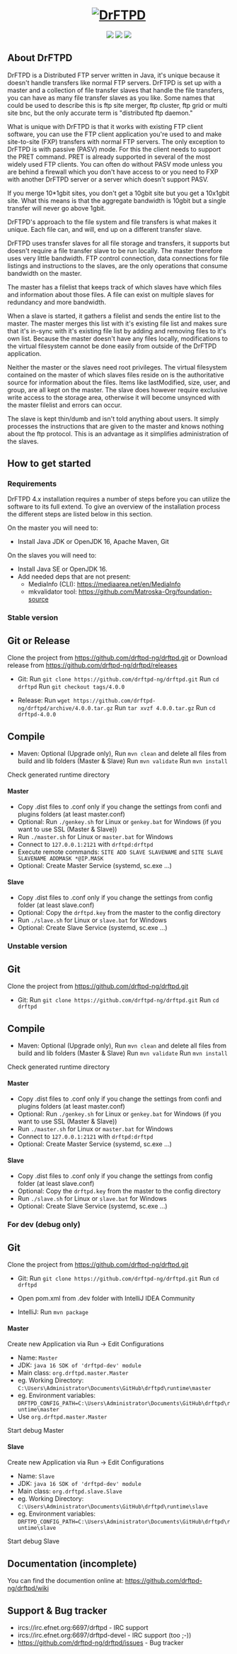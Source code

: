 <h1 align="center">
  <a href="http://drftpd.org/"><img src="http://drftpd.org/images/Drftpd-logo-4-resize.jpg" alt="DrFTPD"></a>
</h1>
<p align="center">
  <a href="https://circleci.com/gh/drftpd-ng" alt="Build"><img src="https://circleci.com/gh/drftpd-ng/drftpd/tree/master.svg?style=shield" /></a>
  <a href="http://drftpd.org/" alt="Website"><img src="https://img.shields.io/badge/website-drftpd.org-blue.svg" /></a>
  <a href="https://github.com/drftpd-ng/drftpd/wiki/Documentation" alt="Documentation"><img src="https://img.shields.io/badge/Documentation-RTFM-orange.svg" /></a>
</p>

## About DrFTPD
DrFTPD is a Distributed FTP server written in Java, it's unique because it doesn't handle transfers like normal FTP servers.
DrFTPD is set up with a master and a collection of file transfer slaves that handle the file transfers, you can have as many file transfer slaves as you like.
Some names that could be used to describe this is ftp site merger, ftp cluster, ftp grid or multi site bnc, but the only accurate term is "distributed ftp daemon."

What is unique with DrFTPD is that it works with existing FTP client software, you can use the FTP client application you're used to and make site-to-site (FXP) transfers with normal FTP servers.
The only exception to DrFTPD is with passive (PASV) mode. For this the client needs to support the PRET command. PRET is already supported in several of the most widely used FTP clients.
You can often do without PASV mode unless you are behind a firewall which you don't have access to or you need to FXP with another DrFTPD server or a server which doesn't support PASV.

If you merge 10*1gbit sites, you don't get a 10gbit site but you get a 10x1gbit site. What this means is that the aggregate bandwidth is 10gbit but a single transfer will never go above 1gbit.

DrFTPD's approach to the file system and file transfers is what makes it unique. Each file can, and will, end up on a different transfer slave.

DrFTPD uses transfer slaves for all file storage and transfers, it supports but doesn't require a file transfer slave to be run locally.
The master therefore uses very little bandwidth. FTP control connection, data connections for file listings and instructions to the slaves, are the only operations that consume bandwidth on the master.

The master has a filelist that keeps track of which slaves have which files and information about those files. A file can exist on multiple slaves for redundancy and more bandwidth.

When a slave is started, it gathers a filelist and sends the entire list to the master.
The master merges this list with it's existing file list and makes sure that it's in-sync with it's existing file list by adding and removing files to it's own list.
Because the master doesn't have any files locally, modifications to the virtual filesystem cannot be done easily from outside of the DrFTPD application.

Neither the master or the slaves need root privileges. The virtual filesystem contained on the master of which slaves files reside on is the authoritative source for information about the files.
Items like lastModified, size, user, and group, are all kept on the master.
The slave does however require exclusive write access to the storage area, otherwise it will become unsynced with the master filelist and errors can occur.

The slave is kept thin/dumb and isn't told anything about users. It simply processes the instructions that are given to the master and knows nothing about the ftp protocol.
This is an advantage as it simplifies administration of the slaves.

## How to get started

### Requirements
DrFTPD 4.x installation requires a number of steps before you can utilize the software to its full extend.
To give an overview of the installation process the different steps are listed below in this section.

On the master you will need to:
- Install Java JDK or OpenJDK 16, Apache Maven, Git

On the slaves you will need to:
- Install Java SE or OpenJDK 16.
- Add needed deps that are not present:
  - MediaInfo (CLI): https://mediaarea.net/en/MediaInfo
  - mkvalidator tool: https://github.com/Matroska-Org/foundation-source

### Stable version
## Git or Release
Clone the project from https://github.com/drftpd-ng/drftpd.git or Download release from https://github.com/drftpd-ng/drftpd/releases

- Git:
Run `git clone https://github.com/drftpd-ng/drftpd.git`
Run `cd drftpd`
Run `git checkout tags/4.0.0`

- Release:
Run `wget https://github.com/drftpd-ng/drftpd/archive/4.0.0.tar.gz`
Run `tar xvzf 4.0.0.tar.gz`
Run `cd drftpd-4.0.0`

## Compile

- Maven:
Optional (Upgrade only), Run `mvn clean` and delete all files from build and lib folders (Master & Slave)
Run `mvn validate`
Run `mvn install`

Check generated runtime directory

#### Master
- Copy .dist files to .conf only if you change the settings from confi and plugins folders (at least master.conf)
- Optional: Run `./genkey.sh` for Linux or `genkey.bat` for Windows (if you want to use SSL (Master & Slave))
- Run `./master.sh` for Linux or `master.bat` for Windows
- Connect to `127.0.0.1:2121` with `drftpd:drftpd`
- Execute remote commands: `SITE ADD SLAVE SLAVENAME` and `SITE SLAVE SLAVENAME ADDMASK *@IP.MASK`
- Optional: Create Master Service (systemd, sc.exe ...)

#### Slave
- Copy .dist files to .conf only if you change the settings from config folder (at least slave.conf)
- Optional: Copy the `drftpd.key` from the master to the config directory
- Run `./slave.sh` for Linux or `slave.bat` for Windows
- Optional: Create Slave Service (systemd, sc.exe ...)

### Unstable version
## Git
Clone the project from https://github.com/drftpd-ng/drftpd.git

- Git:
Run `git clone https://github.com/drftpd-ng/drftpd.git`
Run `cd drftpd`

## Compile

- Maven:
Optional (Upgrade only), Run `mvn clean` and delete all files from build and lib folders (Master & Slave)
Run `mvn validate`
Run `mvn install`

Check generated runtime directory

#### Master
- Copy .dist files to .conf only if you change the settings from confi and plugins folders (at least master.conf)
- Optional: Run `./genkey.sh` for Linux or `genkey.bat` for Windows (if you want to use SSL (Master & Slave))
- Run `./master.sh` for Linux or `master.bat` for Windows
- Connect to `127.0.0.1:2121` with `drftpd:drftpd`
- Optional: Create Master Service (systemd, sc.exe ...)

#### Slave
- Copy .dist files to .conf only if you change the settings from config folder (at least slave.conf)
- Optional: Copy the `drftpd.key` from the master to the config directory
- Run `./slave.sh` for Linux or `slave.bat` for Windows
- Optional: Create Slave Service (systemd, sc.exe ...)

### For dev (debug only)
## Git
Clone the project from https://github.com/drftpd-ng/drftpd.git

- Git:
Run `git clone https://github.com/drftpd-ng/drftpd.git`
Run `cd drftpd`

- Open pom.xml from .dev folder with IntelliJ IDEA Community
- IntelliJ:
Run `mvn package`

#### Master 
Create new Application via Run -> Edit Configurations

- Name: `Master`
- JDK: `java 16 SDK of 'drftpd-dev' module`
- Main class: `org.drftpd.master.Master`
- eg. Working Directory: `C:\Users\Administrator\Documents\GitHub\drftpd\runtime\master`
- eg. Environment variables: `DRFTPD_CONFIG_PATH=C:\Users\Administrator\Documents\GitHub\drftpd\runtime\master`
- Use `org.drftpd.master.Master`

Start debug Master

#### Slave 
Create new Application via Run -> Edit Configurations

- Name: `Slave`
- JDK: `java 16 SDK of 'drftpd-dev' module`
- Main class: `org.drftpd.slave.Slave`
- eg. Working Directory: `C:\Users\Administrator\Documents\GitHub\drftpd\runtime\slave`
- eg. Environment variables: `DRFTPD_CONFIG_PATH=C:\Users\Administrator\Documents\GitHub\drftpd\runtime\slave`

Start debug Slave

## Documentation (incomplete)
You can find the documention online at: https://github.com/drftpd-ng/drftpd/wiki

## Support & Bug tracker
- ircs://irc.efnet.org:6697/drftpd - IRC support
- ircs://irc.efnet.org:6697/drftpd-devel - IRC support (too ;-))
- https://github.com/drftpd-ng/drftpd/issues - Bug tracker
